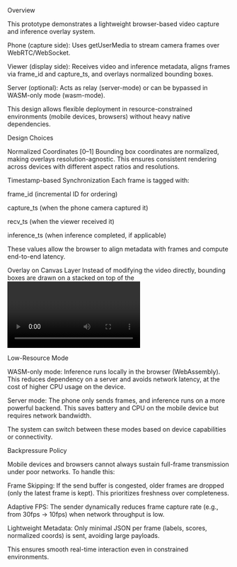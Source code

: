 Overview

This prototype demonstrates a lightweight browser-based video capture and inference overlay system.

Phone (capture side): Uses getUserMedia to stream camera frames over WebRTC/WebSocket.

Viewer (display side): Receives video and inference metadata, aligns frames via frame_id and capture_ts, and overlays normalized bounding boxes.

Server (optional): Acts as relay (server-mode) or can be bypassed in WASM-only mode (wasm-mode).

This design allows flexible deployment in resource-constrained environments (mobile devices, browsers) without heavy native dependencies.

Design Choices

Normalized Coordinates [0–1]
Bounding box coordinates are normalized, making overlays resolution-agnostic. This ensures consistent rendering across devices with different aspect ratios and resolutions.

Timestamp-based Synchronization
Each frame is tagged with:

frame_id (incremental ID for ordering)

capture_ts (when the phone camera captured it)

recv_ts (when the viewer received it)

inference_ts (when inference completed, if applicable)

These values allow the browser to align metadata with frames and compute end-to-end latency.

Overlay on Canvas Layer
Instead of modifying the video directly, bounding boxes are drawn on a <canvas> stacked on top of the <video>. This keeps the video rendering fast while allowing dynamic overlay updates.

Low-Resource Mode

WASM-only mode: Inference runs locally in the browser (WebAssembly). This reduces dependency on a server and avoids network latency, at the cost of higher CPU usage on the device.

Server mode: The phone only sends frames, and inference runs on a more powerful backend. This saves battery and CPU on the mobile device but requires network bandwidth.

The system can switch between these modes based on device capabilities or connectivity.

Backpressure Policy

Mobile devices and browsers cannot always sustain full-frame transmission under poor networks. To handle this:

Frame Skipping: If the send buffer is congested, older frames are dropped (only the latest frame is kept). This prioritizes freshness over completeness.

Adaptive FPS: The sender dynamically reduces frame capture rate (e.g., from 30fps → 10fps) when network throughput is low.

Lightweight Metadata: Only minimal JSON per frame (labels, scores, normalized coords) is sent, avoiding large payloads.

This ensures smooth real-time interaction even in constrained environments.
